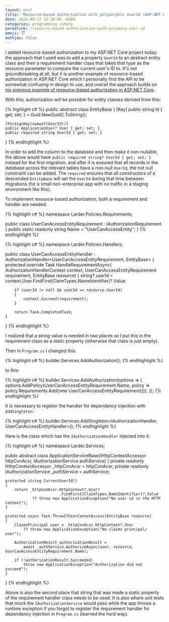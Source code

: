 ```yaml
---
layout: post
title: "Resource-based authorization with polymorphic UserId (ASP.NET Core, EF Core)"
date: 2024-09-17 12:30:00 -0500
categories: programming csharp
permalink: /resource-based-authorization-with-polymorp-user-id
emoji: 😇
mathjax: false
---
```


I added resource-based authorization to my ASP.NET Core project today; the approach that I used was to add a property `UserId` to an abstract entity class and then a requirement handler class that takes that type as the resource parameter to compare the current user's ID to. It's not groundbreaking at all, but it is another example of resource-based authorization in ASP.NET Core which I personally find the API to be somewhat confusing in design to use, and overall the approach builds on [my previous example of resource-based authorization in ASP.NET Core](http://kylerego.github.io/asp-net-core-resourced-based-authorization-example).

With this, authorization will be possible for entity classes derived from this:

{% highlight c# %}
public abstract class EntityBase
{
    [Key]
    public string Id { get; set; } = Guid.NewGuid().ToString();

    [ForeignKey(nameof(UserId))]
    public ApplicationUser? User { get; set; }
    public required string UserId { get; set; }
}
{% endhighlight %}

In order to add the column to the database and then make it non-nullable, the above would have `public required string? UserId { get; set; }` instead for the first migration, and after it is ensured that all records in the database across the relevant tables have a non-null `UserId`, the not null constraint can be added. The `required` ensures that all constructors of a descended `EntityBase` will set the `UserId` during that time between migrations (for a small non-enterprise app with no traffic in a staging environment like this).

To implement resource-based authorization, both a requirement and handler are needed:

{% highlight c# %}
namespace Larder.Policies.Requirements;

public class UserCanAccessEntityRequirement : IAuthorizationRequirement
{
    public static readonly string Name = "UserCanAccessEntity";
}
{% endhighlight %}

{% highlight c# %}
namespace Larder.Policies.Handlers;

public class UserCanAccessEntityHandler
        : AuthorizationHandler<UserCanAccessEntityRequirement, EntityBase>
{
    protected override Task HandleRequirementAsync(
                            AuthorizationHandlerContext context,
                            UserCanAccessEntityRequirement requirement,
                                            EntityBase resource)
    {
        string? userId = context.User.FindFirst(ClaimTypes.NameIdentifier)?.Value;

        if (userId != null && userId == resource.UserId)
        {
            context.Succeed(requirement);
        }

        return Task.CompletedTask;        
    }
}
{% endhighlight %}

I realized that a string value is needed in two places so I put this in the requirement class as a static property (otherwise that class is just empty).

Then in `Program.cs` I changed this:

{% highlight c# %}
builder.Services.AddAuthorization();
{% endhighlight %}

to this:

{% highlight c# %}
builder.Services.AddAuthorization(options =>
{
    options.AddPolicy(UserCanAccessEntityRequirement.Name,
            policy => policy.Requirements.Add(new UserCanAccessEntityRequirement()));
});
{% endhighlight %}

It is necessary to register the handler for dependency injection with `AddSingleton`:

{% highlight c# %}
builder.Services.AddSingleton<IAuthorizationHandler, UserCanAccessEntityHandler>();
{% endhighlight %}

Here is the class which has the `IAuthorizationHandler` injected into it:

{% highlight c# %}
namespace Larder.Services;

public abstract class ApplicationServiceBase(IHttpContextAccessor httpConAcsr,
                                            IAuthorizationService authService)
{
    private readonly IHttpContextAccessor _httpConAcsr = httpConAcsr;
    private readonly IAuthorizationService _authService = authService;

    protected string CurrentUserId()
    {
        return _httpConAcsr.HttpContext?.User?
                            .FindFirst(ClaimTypes.NameIdentifier)?.Value
                ?? throw new ApplicationException("No user id in the HTTP context");
    }

    protected async Task ThrowIfUserCannotAccess(EntityBase resource)
    {
        ClaimsPrincipal user = _httpConAcsr.HttpContext?.User
            ?? throw new ApplicationException("No claims principal/ user");

        AuthorizationResult authorizationResult =
            await _authService.AuthorizeAsync(user, resource, UserCanAccessEntityRequirement.Name);

        if (!authorizationResult.Succeeded)
            throw new ApplicationException("Authorization did not succeed");
    }
}
{% endhighlight %}

Above is also the second place that string that was made a static property of the requirement handler class needs to be used. It is also where unit tests that mock the `IAuthorizationService` would pass while the app throws a runtime exception if you forgot to register the requirement handler for dependency injection in `Program.cs` (learned the hard way).